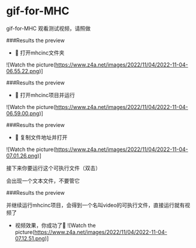 # gif-for-MHC
gif-for-MHC
观看测试视频，请照做

###Results the preview

- 🥳 打开mhcinc文件夹

![Watch the picture(https://www.z4a.net/images/2022/11/04/2022-11-04-06.55.22.png)]

###Results the preview

- 🥳 打开mhcinc项目并运行

![Watch the picture(https://www.z4a.net/images/2022/11/04/2022-11-04-06.59.00.png)]

###Results the preview

- 🥳 复制文件地址并打开 

![Watch the picture(https://www.z4a.net/images/2022/11/04/2022-11-04-07.01.26.png)]

接下来你要运行这个可执行文件（双击）

会出现一个文本文件，不要管它

###Results the preview

并继续运行mhcinc项目，会得到一个名叫video的可执行文件，直接运行就有视频了

- 视频效果，你成功了🥳 
![Watch the picture(https://www.z4a.net/images/2022/11/04/2022-11-04-07.12.51.png)]
